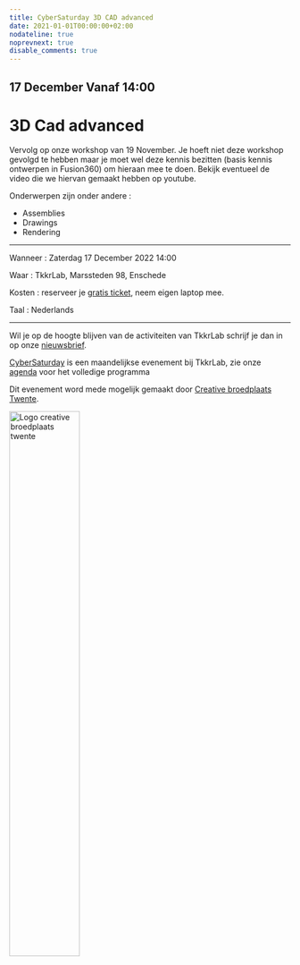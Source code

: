 ```yaml
---
title: CyberSaturday 3D CAD advanced
date: 2021-01-01T00:00:00+02:00
nodateline: true
noprevnext: true
disable_comments: true
---
```


## 17 December Vanaf 14:00 ##

# 3D Cad advanced

Vervolg op onze workshop van 19 November. Je hoeft niet deze workshop gevolgd te hebben maar je moet wel deze kennis bezitten (basis kennis ontwerpen in Fusion360) om hieraan mee te doen. Bekijk eventueel de video die we hiervan gemaakt hebben op youtube.

Onderwerpen zijn onder andere :

 * Assemblies
 * Drawings
 * Rendering

<hr>

Wanneer : Zaterdag 17 December 2022 14:00

Waar : TkkrLab, Marssteden 98, Enschede

Kosten : reserveer je [gratis ticket](https://tickets.tkkrlab.space/TkkrLab/hytaz/), neem eigen laptop mee.

Taal : Nederlands

<hr>

Wil je op de hoogte blijven van de activiteiten van TkkrLab schrijf je dan in op onze [nieuwsbrief](http://eepurl.com/gLxrLD).


[CyberSaturday](/cybersaturdays/cybersaturday/) is een maandelijkse evenement bij TkkrLab, zie onze [agenda](/agenda/) voor het volledige programma

Dit evenement word mede mogelijk gemaakt door [Creative broedplaats Twente](http://www.creatievebroedplaatsentwente.nl/).

<img width=50% src="/images/Logo-Creatieve-Broedplaatsen-Twente.jpg"  alt="Logo creative broedplaats twente">